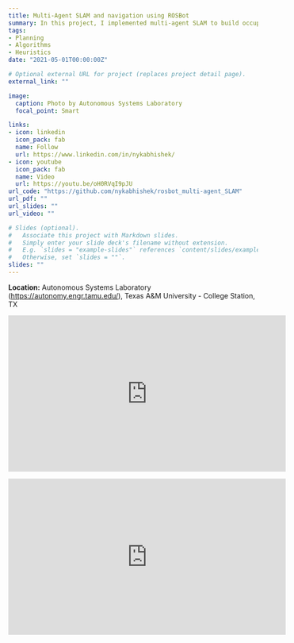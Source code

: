 ```yaml
---
title: Multi-Agent SLAM and navigation using ROSBot
summary: In this project, I implemented multi-agent SLAM to build occupancy grid maps using ROSBots 2.0 by Husarion. These robots were also used as a demonstration platform to showcase the motion planning algorithms I developed as part of my PhD thesis on "Planning and Vision-based tools for Autonomous Vehicles"
tags:
- Planning
- Algorithms
- Heuristics
date: "2021-05-01T00:00:00Z"

# Optional external URL for project (replaces project detail page).
external_link: ""

image:
  caption: Photo by Autonomous Systems Laboratory
  focal_point: Smart

links:
- icon: linkedin
  icon_pack: fab
  name: Follow
  url: https://www.linkedin.com/in/nykabhishek/
- icon: youtube
  icon_pack: fab
  name: Video
  url: https://youtu.be/oH0RVqI9pJU
url_code: "https://github.com/nykabhishek/rosbot_multi-agent_SLAM"
url_pdf: ""
url_slides: ""
url_video: ""

# Slides (optional).
#   Associate this project with Markdown slides.
#   Simply enter your slide deck's filename without extension.
#   E.g. `slides = "example-slides"` references `content/slides/example-slides.md`.
#   Otherwise, set `slides = ""`.
slides: ""
---
```


<b>Location:</b> Autonomous Systems Laboratory (https://autonomy.engr.tamu.edu/), Texas A&M University - College Station, TX

<!-- <p>
    <img src='/images/rosbots.jpg'>
    <small> ROSBots by Husarion </small>
</p> -->

<p>
    <iframe width="560" height="315" src="https://www.youtube.com/embed/oH0RVqI9pJU" title="YouTube video player" frameborder="0" allow="accelerometer; autoplay; clipboard-write; encrypted-media; gyroscope; picture-in-picture" allowfullscreen></iframe>
</p>

<p>
    <iframe width="560" height="315" src="https://www.youtube.com/embed/CRFiTtZXsXA" title="YouTube video player" frameborder="0" allow="accelerometer; autoplay; clipboard-write; encrypted-media; gyroscope; picture-in-picture" allowfullscreen></iframe>
</p>